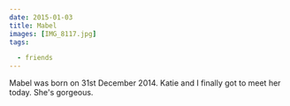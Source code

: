 ```yaml
---
date: 2015-01-03
title: Mabel
images: [IMG_8117.jpg]
tags:

  - friends
---
```

Mabel was born on 31st December 2014. Katie and I finally got to meet her today. She's gorgeous. 